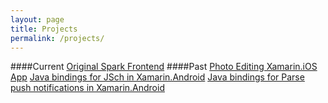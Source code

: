 ```yaml
---
layout: page
title: Projects
permalink: /projects/
---
```


####Current
[Original Spark Frontend](http://hackerhenderson.com/OriginalSparkFrontend)
####Past
[Photo Editing Xamarin.iOS App](https://github.com/carterh062/PhotoEditIOSXamarin)
[Java bindings for JSch in Xamarin.Android](https://github.com/carterh062/JschBindings)
[Java bindings for Parse push notifications in Xamarin.Android](https://github.com/carterh062/PushNotificationsBinding)